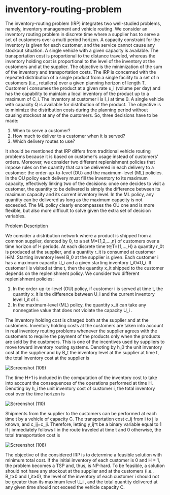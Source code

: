 # inventory-routing-problem

The inventory-routing problem (IRP) integrates two well-studied problems, namely, inventory management and vehicle routing. We consider an inventory routing problem in discrete time where a supplier has to serve a set of customers over a multi period horizon. A capacity constraint for the inventory is given for each customer, and the service cannot cause any stockout situation. A single vehicle with a given capacity is available. The transportation cost is proportional to the distance traveled, whereas the inventory holding cost is proportional to the level of the inventory at the customers and at the supplier. The objective is the minimization of the sum of the inventory and transportation costs. 
The IRP is concerned with the repeated distribution of a single product from a single facility to a set of n customers (i.e., retailers) over a given planning horizon of length T. Customer i consumes the product at a given rate u_i (volume per day) and has the capability to maintain a local inventory of the product up to a maximum of C_i. The inventory at customer i is I_i at time 0. A single vehicle with capacity Q is available for distribution of the product. The objective is to minimize the distribution costs during the planning period without causing stockout at any of the customers.
So, three decisions have to be made:

1. When to serve a customer?
2. How much to deliver to a customer when it is served?
3. Which delivery routes to use?
   
It should be mentioned that IRP differs from traditional vehicle routing problems because it is based on customer’s usage instead of customers’ orders. Moreover, we consider two different replenishment policies that impose rules on the quantity that can be delivered in each delivery to a customer: the order-up-to-level (OU) and the maximum-level (ML) policies. In the OU policy each delivery must fill the inventory to its maximum capacity, effectively linking two of the decisions: once one decides to visit a customer, the quantity to be delivered is simply the difference between its maximum capacity and its current inventory level. In the ML policy, any quantity can be delivered as long as the maximum capacity is not exceeded. The ML policy clearly encompasses the OU one and is more flexible, but also more difficult to solve given the extra set of decision variables.

Problem Description

We consider a distribution network where a product is shipped from a common supplier, denoted by 0, to a set M={1,2,…,n} of customers over a time horizon of H periods. At each discrete time t∈T={1,…,H} a quantity r_0t is produced at the supplier, and a quantity r_it is consumed at customer i∈M. Starting inventory level B_0 at the supplier is given. Each customer i has a maximum capacity U_i and a given starting inventory I_i0≤U_i. If customer i is visited at time t, then the quantity x_it shipped to the customer depends on the replenishment policy. We consider two different replenishment policies:
1. In the order-up-to-level (OU) policy, if customer i is served at time t, the quantity x_it is the difference between U_i and the current inventory level I_it of i.
2. In the maximum-level (ML) policy, the quantity x_it can take any nonnegative value that does not violate the capacity U_i . 

 
The inventory holding cost is charged both at the supplier and at the customers. Inventory holding costs at the customers are taken into account in real inventory routing problems whenever the supplier agrees with the customers to require the payment of the products only when the products are sold by the customers. This is one of the incentives used by suppliers to move toward inventory routing systems.
Denoting by h_0 the unit inventory cost at the supplier and by B_t the inventory level at the supplier at time t, the total inventory cost at the supplier is

![Screenshot (109)](https://github.com/razimasoodi/inventory-routing-problem/assets/170275013/3e6db4d6-0f57-4953-85fc-82634553efb1)


The time H+1 is included in the computation of the inventory cost to take into account the consequences of the operations performed at time H. Denoting by h_i  the unit inventory cost of customer i, the total inventory cost over the time horizon is 

![Screenshot (110)](https://github.com/razimasoodi/inventory-routing-problem/assets/170275013/cfece5d1-ce2a-4598-ba01-cf81bf8c2c33)


Shipments from the supplier to the customers can be performed at each time t by a vehicle of capacity C. The transportation cost c_ij from i to j is known, and c_ij=c_ji. Therefore, letting y_ij^t be a binary variable equal to 1 if j immediately follows I in the route traveled at time t and 0 otherwise, the total transportation cost is

![Screenshot (108)](https://github.com/razimasoodi/inventory-routing-problem/assets/170275013/2c44f6fa-2505-4ada-a005-abc616889f26)

The objective of the considered IRP is to determine a feasible solution with minimum total cost. If the initial inventory of each customer is 0 and H = 1, the problem becomes a TSP and, thus, is NP-hard. To be feasible, a solution should not have any stockout at the supplier and at the customers (i.e., B_t≥0 and I_it≥0), the level of the inventory of each customer i should not be greater than its maximum level U_i , and the total quantity delivered at any given time should not exceed the vehicle capacity C.


